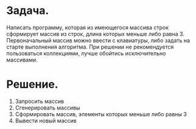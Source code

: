 # **Задача.**

Написать программу, которая из имеющегося массива строк сформирует массив из строк, длина которых меньше либо равна 3.
Первоначальный массив можно ввести с клавиатуры, либо задать на старте выполнения алгоритма. При решении не рекомендуется пользоваться коллекциями, лучше обойтись исключительно массивами.

# **Решение.**

1. Запросить массив
2. Сгенерировать массивы 
3. Сформировать массив, элементы которых меньше либо равны 3 
4. Вывести новый массив